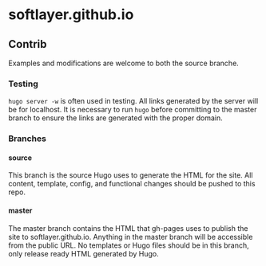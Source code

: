 # softlayer.github.io

## Contrib
Examples and modifications are welcome to both the source branche. 

### Testing
```hugo server -w``` is often used in testing. All links generated by the server will be for localhost. It is necessary to run ```hugo``` before committing to the master branch to ensure the links are generated with the proper domain.
### Branches
#### source
This branch is the source Hugo uses to generate the HTML for the site. All content, template, config, and functional changes should be pushed to this repo.

#### master
The master branch contains the HTML that gh-pages uses to publish the site to softlayer.github.io. Anything in the master branch will be accessible from the public URL. No templates or Hugo files should be in this branch, only release ready HTML generated by Hugo.
